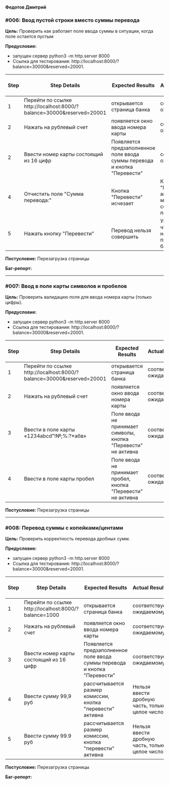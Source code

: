 #### Федотов Дмитрий

### #006: Ввод пустой строки вместо суммы перевода

**Цель:** Проверить как работает поле ввода суммы в ситуации, когда поле остается пустым

**Предусловие:** 
- запущен сервер python3 -m http.server 8000
- Ссылка для тестирования: http://localhost:8000/?balance=30000&reserved=20001.


Step     | Step Details	            | 	Expected Results		          |    Actual Results			| Pass / Fail	|
---------|--------------------------|-------------------------------------|-----------------------------|---------------|	
1 |	Перейти по ссылке http://localhost:8000/?balance=30000&reserved=20001 | открывается страница банка   | соответствует ожидаемому | Pass |
2 | Нажать на рублевый счет | появляется окно ввода номера карты | соответствует ожидаемому | Pass |
2 | Ввести номер карты состоящий из 16 цифр | Появляется предзаполненное поле ввода суммы перевода и кнопка "Перевести" | соответствует ожидаемому | Pass |
4 | Отчистить поле "Сумма перевода:" | Кнопка "Перевести" исчезает | Кнопка "Перевести" активна, можно совершить перевод | Fail |
5 | Нажать кнопку "Перевести" | Перевод нельзя совершить | Уведомление, что перевод на 0 рую. принят банком | Fail |

**Постусловие:** Перезагрузка страницы

**Баг-репорт:**

---

### #007: Ввод в поле карты символов и пробелов

**Цель:** Проверить валидацию поля для ввода номера карты (только цифры).

**Предусловие:** 
- запущен сервер python3 -m http.server 8000
- Ссылка для тестирования: http://localhost:8000/?balance=30000&reserved=20001.

Step     | Step Details	            | 	Expected Results		          |    Actual Results			| Pass / Fail	|
---------|--------------------------|-------------------------------------|-----------------------------|---------------|	
1 |	Перейти по ссылке http://localhost:8000/?balance=30000&reserved=20001 | открывается страница банка   | соответствует ожидаемому | Pass |
2 | Нажать на рублевый счет | появляется окно ввода номера карты | соответствует ожидаемому | Pass |
3 | Ввести в поле карты «1234abcd"!№;%:?*абв» | Поле ввода не принимает символы, кнопка "Перевести" не активна | соответствует ожидаемому | Pass |
4 | Ввести в поле карты пробел | Поле ввода не принимает пробел, кнопка "Перевести" не активна | соответствует ожидаемому | Pass |

**Постусловие:** Перезагрузка страницы

---

### #008: Перевод суммы с копейками/центами

**Цель:** Проверить корректность перевода дробных сумм.

**Предусловие:** 
- запущен сервер python3 -m http.server 8000
- Ссылка для тестирования: http://localhost:8000/?balance=30000&reserved=20001.

Step     | Step Details	            | 	Expected Results		          |    Actual Results			| Pass / Fail	|
---------|--------------------------|-------------------------------------|-----------------------------|---------------|	
1 | Перейти по ссылке http://localhost:8000/?balance=1000 | открывается страница банка   | соответствует ожидаемому | Pass |
2 | Нажать на рублевый счет | появляется окно ввода номера карты | соответствует ожидаемому | Pass |
3 | Ввести номер карты состоящий из 16 цифр | Появляется предзаполненное поле ввода суммы перевода и кнопка "Перевести" | соответствует ожидаемому | Pass |
4 | Ввести сумму 99,9 руб | рассчитывается размер комиссии, кнопка "перевести" активна | Нельзя ввести дробную часть, только целое число | Fail |
5 | Ввести сумму 99.9 руб | рассчитывается размер комиссии, кнопка "перевести" активна | Нельзя ввести дробную часть, только целое число | Fail |

**Постусловие:** Перезагрузка страницы

**Баг-репорт:**
